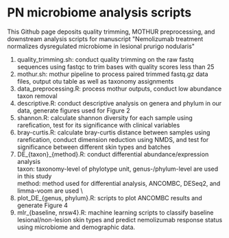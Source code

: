 # PN microbiome analysis scripts

This Github page deposits quality trimming, MOTHUR preprocessing, and downstream analysis scripts for manuscript "Nemolizumab treatment normalizes dysregulated microbiome in lesional prurigo nodularis"

1. quality_trimming.sh: conduct quality trimming on the raw fastq sequences using fastqc to trim bases with quality scores less than 25
2. mothur.sh: mothur pipeline to process paired trimmed fastq.gz data files, output otu table as well as taxonomy assignments
3. data_preprocessing.R: process mothur outputs, conduct low abundance taxon removal
4. descriptive.R: conduct descriptive analysis on genera and phylum in our data, generate figures used for Figure 2
5. shannon.R: calculate shannon diversity for each sample using rarefication, test for its significance with clinical variables
6. bray-curtis.R: calculate bray-curtis distance between samples using rarefication, conduct dimension reduction using NMDS, and test for significance between different skin types and batches
7. DE_{taxon}_{method}.R: conduct differential abundance/expression analysis \
    taxon: taxonomy-level of phylotype unit, genus-/phylum-level are used in this study \
    method: method used for differential analysis, ANCOMBC, DESeq2, and limma-voom are used \
8. plot_DE_{genus, phylum}.R: scripts to plot ANCOMBC results and generate Figure 4
9. mlr_{baseline, nrsw4}.R: machine learning scripts to classify baseline lesional/non-lesion skin types and predict nemolizumab response status using microbiome and demographic data.
